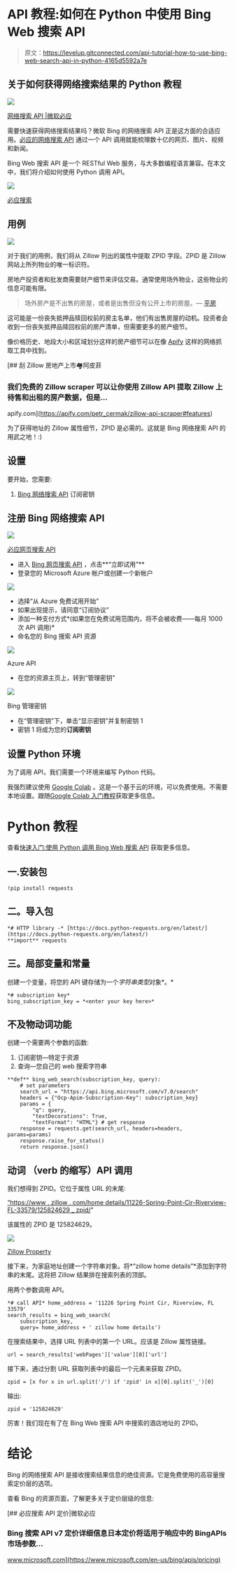 # API 教程:如何在 Python 中使用 Bing Web 搜索 API

> 原文：<https://levelup.gitconnected.com/api-tutorial-how-to-use-bing-web-search-api-in-python-4165d5592a7e>

## 关于如何获得网络搜索结果的 Python 教程

![](img/355cdad84ec43c04980eb6512b8dfb2a.png)

[网络搜索 API |微软必应](https://img-prod-cms-rt-microsoft-com.akamaized.net/cms/api/am/imageFileData/RE4Dd58)

需要快速获得网络搜索结果吗？微软 Bing 的网络搜索 API 正是这方面的合适应用。[必应的网络搜索 API](https://www.microsoft.com/en-us/bing/apis/bing-web-search-api) 通过一个 API 调用就能梳理数十亿的网页、图片、视频和新闻。

Bing Web 搜索 API 是一个 RESTful Web 服务，与大多数编程语言兼容。在本文中，我们将介绍如何使用 Python 调用 API。

![](img/f8e8f93db28ea6689667faf2efc2dab5.png)

[必应搜索](https://www.google.com/url?sa=i&url=https%3A%2F%2Fwww.pcmag.com%2Fnews%2F20-reasons-to-search-with-bing&psig=AOvVaw0HJAfTo3PHu1459B2sFsa4&ust=1648865784845000&source=images&cd=vfe&ved=0CAsQjRxqFwoTCNDY5-3l8fYCFQAAAAAdAAAAABAD)

## 用例

![](img/050c8929663b0d6cfcd74b2568d4d01d.png)

对于我们的用例，我们将从 Zillow 列出的属性中提取 ZPID 字段。ZPID 是 Zillow 网站上所列物业的唯一标识符。

房地产投资者和批发商需要财产细节来评估交易。通常使用场外物业，这些物业的信息可能有限。

> 场外房产是不出售的房屋，或者是出售但没有公开上市的房屋。— [平房](https://bungalow.com/articles/off-market-properties-what-are-they-and-how-to-buy)

这可能是一份丧失抵押品赎回权前的房主名单，他们有出售房屋的动机。投资者会收到一份丧失抵押品赎回权前的房产清单，但需要更多的房产细节。

像价格历史、地段大小和区域划分这样的房产细节可以在像 [Apify](https://apify.com/industries/real-estate) 这样的网络抓取工具中找到。

[](https://apify.com/petr_cermak/zillow-api-scraper#features) [## 刮 Zillow 房地产上市🏘️阿皮菲

### 我们免费的 Zillow scraper 可以让你使用 Zillow API 提取 Zillow 上待售和出租的房产数据，但是…

apify.com](https://apify.com/petr_cermak/zillow-api-scraper#features) 

为了获得地址的 Zillow 属性细节，ZPID 是必需的。这就是 Bing 网络搜索 API 的用武之地！:)

## 设置

要开始，您需要:

1.  [Bing 网络搜索 API](https://www.microsoft.com/en-us/bing/apis/bing-web-search-api) 订阅密钥

## 注册 Bing 网络搜索 API

![](img/a431899d14a64e12f7d913f87fb63b4a.png)

[必应网页搜索 API](https://www.microsoft.com/en-us/bing/apis/bing-web-search-api)

*   进入 [Bing 网页搜索 API](https://www.microsoft.com/en-us/bing/apis/bing-web-search-api) ，点击**“立即试用”**
*   登录您的 Microsoft Azure 帐户或创建一个新帐户

![](img/64cd7eb8571c189814d4022a21c04d4e.png)

*   选择“从 Azure 免费试用开始”
*   如果出现提示，请同意“订阅协议”
*   添加一种支付方式*(如果您在免费试用范围内，将不会被收费——每月 1000 次 API 调用)*
*   命名您的 Bing 搜索 API 资源

![](img/fcc25720c8ed12e35268174f09858f31.png)

Azure API

*   在您的资源主页上，转到“管理密钥”

![](img/7dc7e65d29e06d05e1a4338748288a2e.png)

Bing 管理密钥

*   在“管理密钥”下，单击“显示密钥”并复制密钥 1
*   密钥 1 将成为您的**订阅密钥**

## 设置 Python 环境

为了调用 API，我们需要一个环境来编写 Python 代码。

我强烈建议使用 [Google Colab](https://research.google.com/colaboratory/faq.html) 。这是一个基于云的环境，可以免费使用。不需要本地设置。跟随[Google Colab 入门教程](https://towardsdatascience.com/getting-started-with-google-colab-f2fff97f594c)获取更多信息。

# Python 教程

查看[快速入门:使用 Python 调用 Bing Web 搜索 API](https://docs.microsoft.com/en-us/bing/search-apis/bing-web-search/quickstarts/rest/python) 获取更多信息。

## 一.安装包

```
!pip install requests
```

## 二。导入包

```
*# HTTP library -* [https://docs.python-requests.org/en/latest/](https://docs.python-requests.org/en/latest/)
**import** requests
```

## 三。局部变量和常量

创建一个变量，将您的 API 键存储为一个*字符串类型*对象*。*

```
*# subscription key*
bing_subscription_key = *<enter your key here>*
```

## 不及物动词功能

创建一个需要两个参数的函数:

1.  订阅密钥—特定于资源
2.  查询—您自己的 web 搜索字符串

```
**def** bing_web_search(subscription_key, query):
    # set parameters
    search_url = "https://api.bing.microsoft.com/v7.0/search"
    headers = {"Ocp-Apim-Subscription-Key": subscription_key}
    params = {
        "q": query,
        "textDecorations": True,
        "textFormat": "HTML"} # get response
    response = requests.get(search_url, headers=headers, params=params)
    response.raise_for_status()
    return response.json()
```

## 动词 （verb 的缩写）API 调用

我们想得到 ZPID。它位于属性 URL 的末尾:

[“https://www . zillow . com/home details/11226-Spring-Point-Cir-Riverview-FL-33579/125824629 _ zpid/](https://www.zillow.com/homedetails/11226-Spring-Point-Cir-Riverview-FL-33579/125824629_zpid/)”

该属性的 ZPID 是 125824629。

![](img/7695728bebaf236d3f97d69e7946bf1b.png)

[Zillow Property](https://www.zillow.com/homedetails/11226-Spring-Point-Cir-Riverview-FL-33579/125824629_zpid/)

接下来，为家庭地址创建一个字符串对象。将*“zillow home details”*添加到字符串的末尾。这将把 Zillow 结果排在搜索列表的顶部。

用两个参数调用 API。

```
*# call API* home_address = '11226 Spring Point Cir, Riverview, FL 33579'
search_results = bing_web_search(
    subscription_key, 
    query= home_address + ' zillow home details')
```

在搜索结果中，选择 URL 列表中的第一个 URL。应该是 Zillow 属性链接。

```
url = search_results['webPages']['value'][0]['url']
```

接下来，通过分割 URL 获取列表中的最后一个元素来获取 ZPID。

```
zpid = [x for x in url.split('/') if 'zpid' in x][0].split('_')[0]
```

输出:

```
zpid = '125824629'
```

厉害！我们现在有了在 Bing Web 搜索 API 中搜索的酒店地址的 ZPID。

# 结论

Bing 的网络搜索 API 是接收搜索结果信息的绝佳资源。它是免费使用的高容量搜索定价层的选项。

查看 Bing 的资源页面，了解更多关于定价层级的信息:

[](https://www.microsoft.com/en-us/bing/apis/pricing) [## 必应搜索 API 定价|微软必应

### Bing 搜索 API v7 定价详细信息日本定价将适用于响应中的 BingAPIs 市场参数…

www.microsoft.com](https://www.microsoft.com/en-us/bing/apis/pricing)